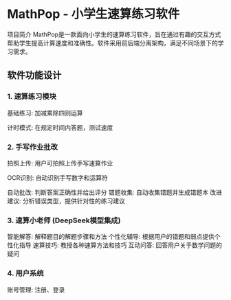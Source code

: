 # MathPop - 小学生速算练习软件
项目简介
MathPop是一款面向小学生的速算练习软件，旨在通过有趣的交互方式帮助学生提高计算速度和准确性。软件采用前后端分离架构，满足不同场景下的学习需求。


## 软件功能设计

### 1. 速算练习模块

基础练习: 加减乘除四则运算

计时模式: 在规定时间内答题，测试速度

### 2. 手写作业批改

拍照上传: 用户可拍照上传手写速算作业

OCR识别: 自动识别手写数字和运算符

自动批改: 判断答案正确性并给出评分
错题收集: 自动收集错题并生成错题本
改进建议: 分析错误类型，提供针对性的练习建议
### 3. 速算小老师 (DeepSeek模型集成)
智能解答: 解释题目的解题步骤和方法
个性化辅导: 根据用户的错题和弱点提供个性化指导
速算技巧: 教授各种速算方法和技巧
互动问答: 回答用户关于数学问题的疑问
### 4. 用户系统
账号管理: 注册、登录
